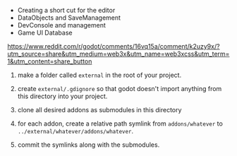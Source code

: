 * Creating a short cut for the editor
* DataObjects and SaveManagement
* DevConsole and management
* Game UI Database


https://www.reddit.com/r/godot/comments/16vq15a/comment/k2uzy9x/?utm_source=share&utm_medium=web3x&utm_name=web3xcss&utm_term=1&utm_content=share_button
1. make a folder called `external` in the root of your project.
	
2. create `external/.gdignore` so that godot doesn't import anything from this directory into your project.
	
3. clone all desired addons as submodules in this directory
	
4. for each addon, create a relative path symlink from `addons/whatever` to `../external/whatever/addons/whatever`.
	
5. commit the symlinks along with the submodules.